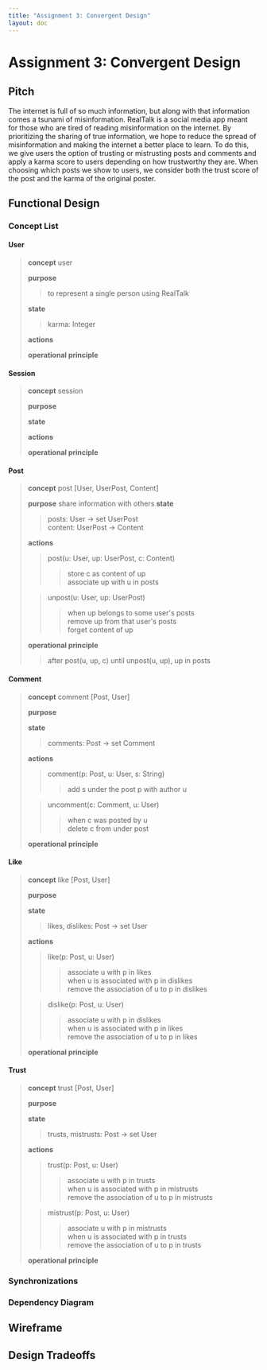 ```yaml
---
title: "Assignment 3: Convergent Design"
layout: doc
---
```


# Assignment 3: Convergent Design

## Pitch
The internet is full of so much information, but along with that information comes a tsunami of misinformation. RealTalk is a social media app meant for those who are tired of reading misinformation on the internet. By prioritizing the sharing of true information, we hope to reduce the spread of misinformation and making the internet a better place to learn. To do this, we give users the option of trusting or mistrusting posts and comments and apply a karma score to users depending on how trustworthy they are. When choosing which posts we show to users, we consider both the trust score of the post and the karma of the original poster. 

## Functional Design

### Concept List

#### User
>**concept** user
>
>**purpose**
>
>>to represent a single person using RealTalk
>
>**state**
>
>>karma: Integer
>
>**actions**
>
>**operational principle**

#### Session
>**concept** session
>
>**purpose**
>
>**state**
>
>**actions**
>
>**operational principle**

#### Post
>**concept** post \[User, UserPost, Content]
>
>**purpose**
>share information with others
>**state**
>>posts: User -> set UserPost  
>>content: UserPost -> Content
>
>**actions**
>>post(u: User, up: UserPost, c: Content)
>>>store c as content of up  
>>>associate up with u in posts
>
>>unpost(u: User, up: UserPost)
>>>when up belongs to some user's posts  
>>>remove up from that user's posts  
>>>forget content of up
>
>**operational principle**
>>after post(u, up, c) until unpost(u, up), up in posts

#### Comment
>**concept** comment \[Post, User]
>
>**purpose**
>
>**state**
>>comments: Post -> set Comment
>
>**actions**
>>comment(p: Post, u: User, s: String)  
>>>add s under the post p with author u
>
>>uncomment(c: Comment, u: User)  
>>>when c was posted by u  
>>>delete c from under post  
>
>**operational principle**

#### Like
>**concept** like \[Post, User]
>
>**purpose**
>
>**state**
>>likes, dislikes: Post -> set User  
>
>**actions**
>>like(p: Post, u: User)  
>>>associate u with p in likes  
>>>when u is associated with p in dislikes  
>>>remove the association of u to p in dislikes
>
>>dislike(p: Post, u: User)  
>>>associate u with p in dislikes  
>>>when u is associated with p in likes  
>>>remove the association of u to p in likes
>
>**operational principle**

#### Trust
>**concept** trust \[Post, User]
>
>**purpose**
>
>**state**
>>trusts, mistrusts: Post -> set User  
>
>**actions**
>>trust(p: Post, u: User)  
>>>associate u with p in trusts  
>>>when u is associated with p in mistrusts  
>>>remove the association of u to p in mistrusts
>
>>mistrust(p: Post, u: User)  
>>>associate u with p in mistrusts  
>>>when u is associated with p in trusts  
>>>remove the association of u to p in trusts
>
>**operational principle**

### Synchronizations

### Dependency Diagram

## Wireframe

## Design Tradeoffs